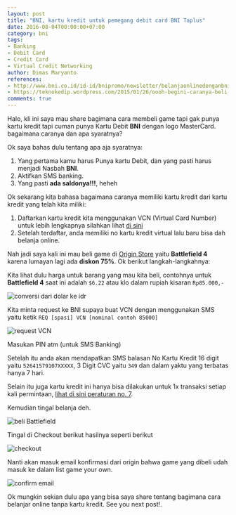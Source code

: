 ```yaml
---
layout: post
title: "BNI, kartu kredit untuk pemegang debit card BNI Taplus"
date: 2016-08-04T00:00:00+07:00
category: bni
tags: 
- Banking
- Debit Card
- Credit Card
- Virtual Credit Networking
author: Dimas Maryanto
references:
- http://www.bni.co.id/id-id/bnipromo/newsletter/belanjaonlinedenganbnidebitonline/faqbnidebitonline.aspx
- https://teknokedip.wordpress.com/2015/01/26/oooh-begini-caranya-beli-game-di-google-playstore/
comments: true
---
```


Halo, kli ini saya mau share bagimana cara membeli game tapi gak punya kartu kredit tapi cuman punya Kartu Debit **BNI** dengan logo MasterCard. bagaimana caranya dan apa syaratnya?

<!--more-->

Ok saya bahas dulu tentang apa aja syaratnya:

1. Yang pertama kamu harus Punya kartu Debit, dan yang pasti harus menjadi Nasbah **BNI**.
2. Aktifkan SMS banking.
3. Yang pasti **ada saldonya!!!**, heheh


Ok sekarang kita bahasa bagaimana caranya memiliki kartu kredit dari kartu kredit yang telah kita miliki:

1. Daftarkan kartu kredit kita menggunakan VCN (Virtual Card Number) untuk lebih lengkapnya silahkan lihat [di sini](http://www.bni.co.id/id-id/bnipromo/newsletter/belanjaonlinedenganbnidebitonline/faqbnidebitonline.aspx)
2. Setelah terdaftar, anda memiliki no kartu kredit virtual lalu baru bisa dah belanja online.

Nah jadi saya kali ini mau beli game di [Origin Store](https://www.origin.com/en-sg/store/) yaitu **Battlefield 4** karena lumayan lagi ada **diskon 75%**. Ok berikut langkah-langkahnya:

Kita lihat dulu harga untuk barang yang mau kita beli, contohnya untuk **Battlefield 4** saat ini adalah `$6.22` atau klo dalam rupiah kisaran `Rp85.000,-`

![conversi dari dolar ke idr]({{site.baseurl}}/assets/img/posts/bni-vcn/dolar-idr.png)

Kita minta request ke BNI supaya buat VCN dengan menggunakan SMS yaitu ketik `REQ [spasi] VCN [nominal contoh 85000]`

![request VCN]({{site.baseurl}}/assets/img/posts/bni-vcn/req-vcn.png)

Masukan PIN atm (untuk SMS Banking)

Setelah itu anda akan mendapatkan SMS balasan No Kartu Kredit 16 digit yaitu `52641579107XXXXX`, 3 Digit CVC yaitu `349` dan dalam yaktu yang terbatas hanya 7 hari.

Selain itu juga kartu kredit ini hanya bisa dilakukan untuk 1x transaksi setiap kali permintaan, [lihat di sini peraturan no. 7](http://www.bni.co.id/id-id/bnipromo/newsletter/belanjaonlinedenganbnidebitonline/faqbnidebitonline.aspx).

Kemudian tingal belanja deh.

![beli Battlefield]({{site.baseurl}}/assets/img/posts/bni-vcn/pay-1.png)

Tingal di Checkout berikut hasilnya seperti berikut

![checkout]({{site.baseurl}}/assets/img/posts/bni-vcn/pay-2.png)

Nanti akan masuk email konfirmasi dari origin bahwa game yang dibeli udah masuk ke dalam list game your own.

![confirm email]({{site.baseurl}}/assets/img/posts/bni-vcn/confirm-email.png)

Ok mungkin sekian dulu apa yang bisa saya share tentang bagimana cara belanjar online tanpa kartu kredit. See you next post!.